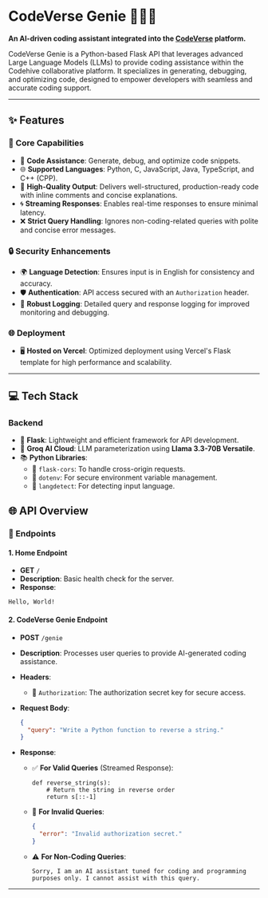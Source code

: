 # CodeVerse Genie 🧞‍♂️✨  
**An AI-driven coding assistant integrated into the [CodeVerse]([https://github.com/codehiveofficial/codehive](https://github.com/Lavanyalakhiani/codeverse)) platform.**  

CodeVerse Genie is a Python-based Flask API that leverages advanced Large Language Models (LLMs) to provide coding assistance within the Codehive collaborative platform. It specializes in generating, debugging, and optimizing code, designed to empower developers with seamless and accurate coding support.

---

## ✨ Features  

### 🌟 Core Capabilities  
- 🚀 **Code Assistance**: Generate, debug, and optimize code snippets.  
- 🌐 **Supported Languages**: Python, C, JavaScript, Java, TypeScript, and C++ (CPP).  
- 🔧 **High-Quality Output**: Delivers well-structured, production-ready code with inline comments and concise explanations.  
- 🌀 **Streaming Responses**: Enables real-time responses to ensure minimal latency.  
- ❌ **Strict Query Handling**: Ignores non-coding-related queries with polite and concise error messages.  

### 🔒 Security Enhancements  
- 🌍 **Language Detection**: Ensures input is in English for consistency and accuracy.  
- 🛡️ **Authentication**: API access secured with an `Authorization` header.  
- 📜 **Robust Logging**: Detailed query and response logging for improved monitoring and debugging.  

### 🌐 Deployment  
- 🖥️ **Hosted on Vercel**: Optimized deployment using Vercel's Flask template for high performance and scalability.  

---

## 💻 Tech Stack  

### Backend  
- 🐍 **Flask**: Lightweight and efficient framework for API development.  
- 🤖 **Groq AI Cloud**: LLM parameterization using **Llama 3.3-70B Versatile**.  
- 📚 **Python Libraries**:  
  - 🔄 `flask-cors`: To handle cross-origin requests.  
  - 🔐 `dotenv`: For secure environment variable management.  
  - 🧩 `langdetect`: For detecting input language.  


## 🌐 API Overview  

### 📜 Endpoints  

#### 1. **Home Endpoint**  
- **GET** `/`  
- **Description**: Basic health check for the server.  
- **Response**:  
```text  
Hello, World!  
```  

#### 2. **CodeVerse Genie Endpoint**  
- **POST** `/genie`  
- **Description**: Processes user queries to provide AI-generated coding assistance.  

- **Headers**:  
  - 🔐 `Authorization`: The authorization secret key for secure access.  

- **Request Body**:  
  ```json  
  {
    "query": "Write a Python function to reverse a string."
  }  
  ```  

- **Response**:  
  - ✅ **For Valid Queries** (Streamed Response):  
    ```plaintext  
    def reverse_string(s):  
        # Return the string in reverse order  
        return s[::-1]
    ```  

  - 🚫 **For Invalid Queries**:  
    ```json  
    {
      "error": "Invalid authorization secret."
    }
    ```  

  - ⚠️ **For Non-Coding Queries**:  
    ```plaintext  
    Sorry, I am an AI assistant tuned for coding and programming purposes only. I cannot assist with this query.  
    ```  

---

